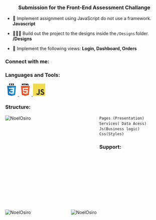 <h3 align="center">Submission for the Front-End Assessment Challange</h3>

- 🔭 Implement assignment using JavaScript do not use a framework. **Javascript**

- 👷🏽‍♀️ Build out the project to the designs inside the `/Designs` folder. **/Designs**

- 🤝 Implement the following views: **Login, Dashboard, Orders**

<h3 align="left">Connect with me:</h3>
<p align="left">
</p>

<h3 align="left">Languages and Tools:</h3>
<p align="left"> <a href="https://www.w3schools.com/css/" target="_blank" rel="noreferrer"> <img src="https://raw.githubusercontent.com/devicons/devicon/master/icons/css3/css3-original-wordmark.svg" alt="css3" width="40" height="40"/> </a> <a href="https://www.w3.org/html/" target="_blank" rel="noreferrer"> <img src="https://raw.githubusercontent.com/devicons/devicon/master/icons/html5/html5-original-wordmark.svg" alt="html5" width="40" height="40"/> </a> <a href="https://developer.mozilla.org/en-US/docs/Web/JavaScript" target="_blank" rel="noreferrer"> <img src="https://raw.githubusercontent.com/devicons/devicon/master/icons/javascript/javascript-original.svg" alt="javascript" width="40" height="40"/> </a> </p>
<h3 align="left">Structure:</h3>
<img align="left" src="https://th.bing.com/th/id/R.c5670fe80301e228fac23753a091cd71?rik=UiTT%2bmarQ4it2Q&riu=http%3a%2f%2f4.bp.blogspot.com%2f-hn1n27fgQy8%2fUYkIWx588hI%2fAAAAAAAAC4c%2fhBgGawK01oQ%2fs1600%2fTraditional%2bN-Tier.jpg&ehk=1vZxx4L8%2fQmbrAlY4qtMIQVaCnIMpIpNbmcfis4wUmM%3d&risl=&pid=ImgRaw&r=0&sres=1&sresct=1"  width="300" height="300" alt="NoelOsiro" />

```python
Pages (Presentation)
Services( Data Acess)
Js(Business logic)
Css(Styles)
```

<h3 align="left">Support:</h3>
<p><a href="https://www.buymeacoffee.com/NoelOsiro"> <img align="left" src="https://cdn.buymeacoffee.com/buttons/v2/default-yellow.png" height="50" width="210" alt="NoelOsiro" /></a><a href="https://ko-fi.com/NoelOsiro"> <img align="left" src="https://cdn.ko-fi.com/cdn/kofi3.png?v=3" height="50" width="210" alt="NoelOsiro" /></a></p><br><br>
